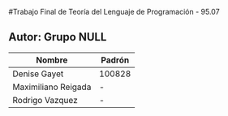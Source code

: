 #Trabajo Final de Teoría del Lenguaje de Programación - 95.07 

## Autor: Grupo NULL

| Nombre  | Padrón |
| ------------- | ------------- |
| Denise Gayet  | 100828  |
| Maximiliano Reigada  | - |
| Rodrigo Vazquez  | - |
